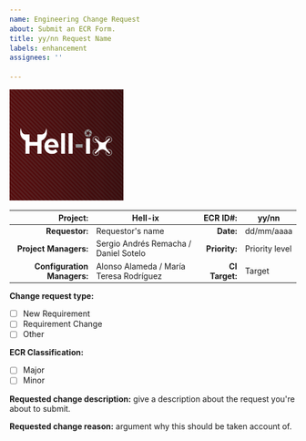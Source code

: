 ```yaml
---
name: Engineering Change Request
about: Submit an ECR Form.
title: yy/nn Request Name
labels: enhancement
assignees: ''

---
```


<img src="https://github.com/Ingenia-SE/Hell-ix/blob/main/img/logo_background.png" alt="logo_background" width="200">

| Project: | Hell-ix | ECR ID#: | yy/nn |
|---------:|---------|----------:|--------|
| **Requestor:** | Requestor's name | **Date:** | dd/mm/aaaa |
| **Project Managers:** | Sergio Andrés Remacha / Daniel Sotelo | **Priority:** | Priority level |
| **Configuration Managers:** | Alonso Alameda / María Teresa Rodríguez | **CI Target:** | Target |
<!--- More rows can be added in the table, if necessary
A priority level can be arbitrarily set by the requestor. It can be Low, Medium or High.
The CI target refers to the CI it will affect. If it's more, introduce Multiple. -->

**Change request type:** <!--- Change a white space [ ] to [x] where it applies. -->
- [ ] New Requirement
- [ ] Requirement Change
- [ ] Other

**ECR Classification:** <!--- Change a white space [ ] to [x] where it applies. -->
- [ ] Major
- [ ] Minor

**Requested change description:** give a description about the request you're about to submit.

**Requested change reason:** argument why this should be taken account of.
